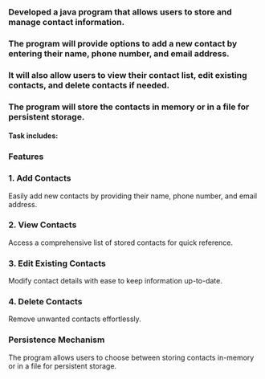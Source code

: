 ### Developed a java program that allows users to store and manage contact information. 
### The program will provide options to add a new contact by entering their name, phone number, and email address. 
### It will also allow users to view their contact list, edit existing contacts, and delete contacts if needed. 
### The program will store the contacts in memory or in a file for persistent storage.

#### Task includes:

### Features

### 1. Add Contacts
Easily add new contacts by providing their name, phone number, and email address.
### 2. View Contacts
Access a comprehensive list of stored contacts for quick reference.
### 3. Edit Existing Contacts
Modify contact details with ease to keep information up-to-date.
### 4. Delete Contacts
Remove unwanted contacts effortlessly.

### Persistence Mechanism
The program allows users to choose between storing contacts in-memory or in a file for persistent storage.

